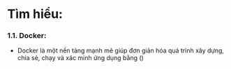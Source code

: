 # Tìm hiểu:
### 1.1. Docker:
- Docker là một nền tảng mạnh mẽ giúp đơn giản hóa quá trình xây dựng, chia sẻ, chạy và xác minh ứng dụng bằng (<containters>)
